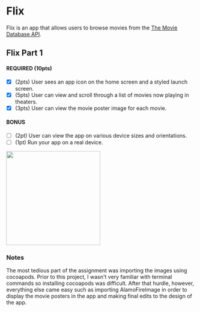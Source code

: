# Flix

Flix is an app that allows users to browse movies from the [The Movie Database API](http://docs.themoviedb.apiary.io/#).

## Flix Part 1

#### REQUIRED (10pts)
- [x] (2pts) User sees an app icon on the home screen and a styled launch screen.
- [x] (5pts) User can view and scroll through a list of movies now playing in theaters.
- [x] (3pts) User can view the movie poster image for each movie.

#### BONUS
- [ ] (2pt) User can view the app on various device sizes and orientations.
- [ ] (1pt) Run your app on a real device.

<img src="https://media.giphy.com/media/SD7ZnwBluH6ZCMEnOx/giphy.gif" width=250><br>

### Notes
The most tedious part of the assignment was importing the images using cocoapods. Prior to this project, I wasn't very familiar with terminal commands so installing cocoapods was difficult. After that hurdle, however, everything else came easy such as importing AlamoFireImage in order to display the movie posters in the app and making final edits to the design of the app. 

